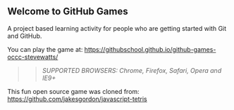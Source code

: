 ## Welcome to GitHub Games

A project based learning activity for people who are getting started with Git and GitHub.

You can play the game at: https://githubschool.github.io/github-games-occc-stevewatts/

>> _*SUPPORTED BROWSERS*: Chrome, Firefox, Safari, Opera and IE9+_

This fun open source game was cloned from: https://github.com/jakesgordon/javascript-tetris

